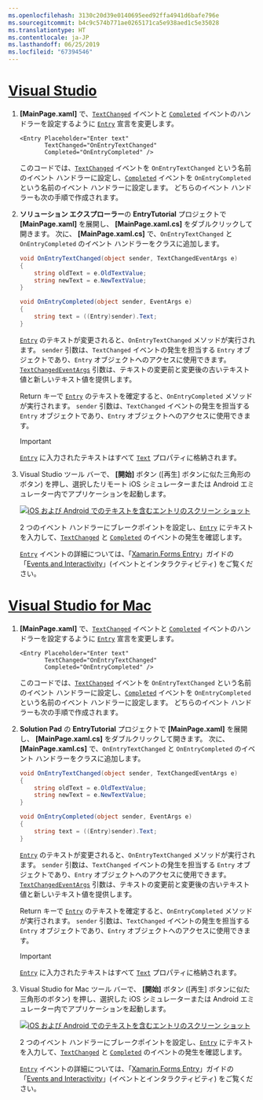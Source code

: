 ```yaml
---
ms.openlocfilehash: 3130c20d39e0140695eed92ffa4941d6bafe796e
ms.sourcegitcommit: b4c9c574b771ae0265171ca5e938aed1c5e35028
ms.translationtype: HT
ms.contentlocale: ja-JP
ms.lasthandoff: 06/25/2019
ms.locfileid: "67394546"
---
```

# <a name="visual-studiotabvswin"></a>[Visual Studio](#tab/vswin)

1. **[MainPage.xaml]** で、[`TextChanged`](xref:Xamarin.Forms.Entry.TextChanged) イベントと [`Completed`](xref:Xamarin.Forms.Entry.Completed) イベントのハンドラーを設定するように [`Entry`](xref:Xamarin.Forms.Entry) 宣言を変更します。

    ```xaml
    <Entry Placeholder="Enter text"
           TextChanged="OnEntryTextChanged"
           Completed="OnEntryCompleted" />
    ```

    このコードでは、[`TextChanged`](xref:Xamarin.Forms.Entry.TextChanged) イベントを `OnEntryTextChanged` という名前のイベント ハンドラーに設定し、[`Completed`](xref:Xamarin.Forms.Entry.Completed) イベントを `OnEntryCompleted` という名前のイベント ハンドラーに設定します。 どちらのイベント ハンドラーも次の手順で作成されます。

1. **ソリューション エクスプローラー**の **EntryTutorial** プロジェクトで **[MainPage.xaml]** を展開し、 **[MainPage.xaml.cs]** をダブルクリックして開きます。 次に、 **[MainPage.xaml.cs]** で、`OnEntryTextChanged` と `OnEntryCompleted` のイベント ハンドラーをクラスに追加します。

    ```csharp
    void OnEntryTextChanged(object sender, TextChangedEventArgs e)
    {
        string oldText = e.OldTextValue;
        string newText = e.NewTextValue;
    }

    void OnEntryCompleted(object sender, EventArgs e)
    {
        string text = ((Entry)sender).Text;
    }
    ```

    [`Entry`](xref:Xamarin.Forms.Entry) のテキストが変更されると、`OnEntryTextChanged` メソッドが実行されます。 `sender` 引数は、`TextChanged` イベントの発生を担当する `Entry` オブジェクトであり、`Entry` オブジェクトへのアクセスに使用できます。 [`TextChangedEventArgs`](xref:Xamarin.Forms.TextChangedEventArgs) 引数は、テキストの変更前と変更後の古いテキスト値と新しいテキスト値を提供します。

    Return キーで [`Entry`](xref:Xamarin.Forms.Entry) のテキストを確定すると、`OnEntryCompleted` メソッドが実行されます。 `sender` 引数は、`TextChanged` イベントの発生を担当する `Entry` オブジェクトであり、`Entry` オブジェクトへのアクセスに使用できます。

    > [!IMPORTANT]
    > [`Entry`](xref:Xamarin.Forms.Entry) に入力されたテキストはすべて [`Text`](xref:Xamarin.Forms.Entry.Text) プロパティに格納されます。

1. Visual Studio ツール バーで、 **[開始]** ボタン ([再生] ボタンに似た三角形のボタン) を押し、選択したリモート iOS シミュレーターまたは Android エミュレーター内でアプリケーションを起動します。

    [![iOS および Android でのテキストを含むエントリのスクリーン ショット](../images/text-changes.png "テキストを含むエントリ")](../images/text-changes-large.png#lightbox "テキストを含むエントリ")

    2 つのイベント ハンドラーにブレークポイントを設定し、[`Entry`](xref:Xamarin.Forms.Entry) にテキストを入力して、[`TextChanged`](xref:Xamarin.Forms.Entry.TextChanged) と [`Completed`](xref:Xamarin.Forms.Entry.Completed) のイベントの発生を確認します。

    [`Entry`](xref:Xamarin.Forms.Entry) イベントの詳細については、「[Xamarin.Forms Entry](~/xamarin-forms/user-interface/text/entry.md)」ガイドの「[Events and Interactivity](~/xamarin-forms/user-interface/text/entry.md#events-and-interactivity)」(イベントとインタラクティビティ) をご覧ください。

# <a name="visual-studio-for-mactabvsmac"></a>[Visual Studio for Mac](#tab/vsmac)

1. **[MainPage.xaml]** で、[`TextChanged`](xref:Xamarin.Forms.Entry.TextChanged) イベントと [`Completed`](xref:Xamarin.Forms.Entry.Completed) イベントのハンドラーを設定するように [`Entry`](xref:Xamarin.Forms.Entry) 宣言を変更します。

    ```xaml
    <Entry Placeholder="Enter text"
           TextChanged="OnEntryTextChanged"
           Completed="OnEntryCompleted" />
    ```

    このコードでは、[`TextChanged`](xref:Xamarin.Forms.Entry.TextChanged) イベントを `OnEntryTextChanged` という名前のイベント ハンドラーに設定し、[`Completed`](xref:Xamarin.Forms.Entry.Completed) イベントを `OnEntryCompleted` という名前のイベント ハンドラーに設定します。 どちらのイベント ハンドラーも次の手順で作成されます。

1. **Solution Pad** の **EntryTutorial** プロジェクトで **[MainPage.xaml]** を展開し、 **[MainPage.xaml.cs]** をダブルクリックして開きます。 次に、 **[MainPage.xaml.cs]** で、`OnEntryTextChanged` と `OnEntryCompleted` のイベント ハンドラーをクラスに追加します。

    ```csharp
    void OnEntryTextChanged(object sender, TextChangedEventArgs e)
    {
        string oldText = e.OldTextValue;
        string newText = e.NewTextValue;
    }

    void OnEntryCompleted(object sender, EventArgs e)
    {
        string text = ((Entry)sender).Text;
    }
    ```

    [`Entry`](xref:Xamarin.Forms.Entry) のテキストが変更されると、`OnEntryTextChanged` メソッドが実行されます。 `sender` 引数は、`TextChanged` イベントの発生を担当する `Entry` オブジェクトであり、`Entry` オブジェクトへのアクセスに使用できます。 [`TextChangedEventArgs`](xref:Xamarin.Forms.TextChangedEventArgs) 引数は、テキストの変更前と変更後の古いテキスト値と新しいテキスト値を提供します。

    Return キーで [`Entry`](xref:Xamarin.Forms.Entry) のテキストを確定すると、`OnEntryCompleted` メソッドが実行されます。 `sender` 引数は、`TextChanged` イベントの発生を担当する `Entry` オブジェクトであり、`Entry` オブジェクトへのアクセスに使用できます。

    > [!IMPORTANT]
    > [`Entry`](xref:Xamarin.Forms.Entry) に入力されたテキストはすべて [`Text`](xref:Xamarin.Forms.Entry.Text) プロパティに格納されます。

1. Visual Studio for Mac ツール バーで、 **[開始]** ボタン ([再生] ボタンに似た三角形のボタン) を押し、選択した iOS シミュレーターまたは Android エミュレーター内でアプリケーションを起動します。

    [![iOS および Android でのテキストを含むエントリのスクリーン ショット](../images/text-changes.png "テキストを含むエントリ")](../images/text-changes-large.png#lightbox "テキストを含むエントリ")

    2 つのイベント ハンドラーにブレークポイントを設定し、[`Entry`](xref:Xamarin.Forms.Entry) にテキストを入力して、[`TextChanged`](xref:Xamarin.Forms.Entry.TextChanged) と [`Completed`](xref:Xamarin.Forms.Entry.Completed) のイベントの発生を確認します。

    [`Entry`](xref:Xamarin.Forms.Entry) イベントの詳細については、「[Xamarin.Forms Entry](~/xamarin-forms/user-interface/text/entry.md)」ガイドの「[Events and Interactivity](~/xamarin-forms/user-interface/text/entry.md#events-and-interactivity)」(イベントとインタラクティビティ) をご覧ください。
